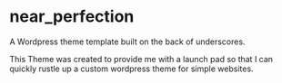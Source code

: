 # near_perfection
A Wordpress theme template built on the back of underscores.

This Theme was created to provide me with a launch pad so that I can quickly rustle up a custom wordpress theme for simple websites.